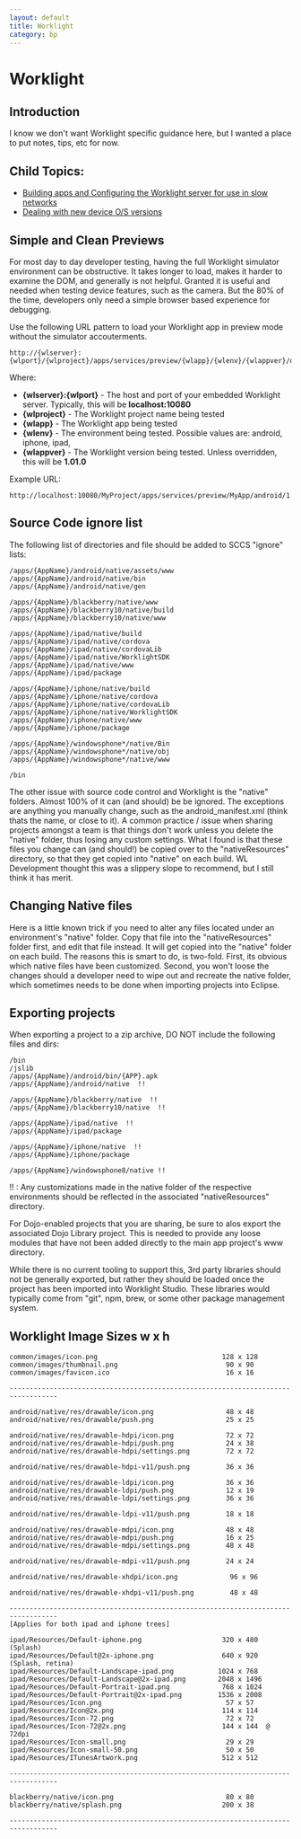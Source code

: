 ```yaml
---
layout: default
title: Worklight
category: bp
---
```



# Worklight

## Introduction
I know we don't want Worklight specific guidance here, but I wanted a place to put notes, tips, etc for now.

## Child Topics:
- [Building apps and Configuring the Worklight server for use in slow networks](./slow_networks.html)
- [Dealing with new device O/S versions](./os_versions.html)


## Simple and Clean Previews
For most day to day developer testing, having the full Worklight simulator environment can be obstructive. It takes longer to load, makes it harder to examine the DOM, and generally is not helpful. Granted it is useful and needed when testing device features, such as the camera. But the 80% of the time, developers only need a simple browser based experience for debugging.

Use the following URL pattern to load your Worklight app in preview mode without the simulator accouterments.

	http://{wlserver}:{wlport}/{wlproject}/apps/services/preview/{wlapp}/{wlenv}/{wlappver}/default/index.html

Where:
- 	**{wlserver}:{wlport}** - The host and port of your embedded Worklight server. Typically, this will be **localhost:10080**
- 	**{wlproject}** - The Worklight project name being tested
- 	**{wlapp}** - The Worklight app being tested
- 	**{wlenv}** - The environment being tested. Possible values are: android, iphone, ipad,
- 	**{wlappver}** - The Worklight version being tested. Unless overridden, this will be **1.01.0**

Example URL:

	http://localhost:10080/MyProject/apps/services/preview/MyApp/android/1.01.0/default/index.html



## Source Code ignore list
The following list of directories and file should be added to SCCS "ignore" lists:

	/apps/{AppName}/android/native/assets/www
	/apps/{AppName}/android/native/bin
	/apps/{AppName}/android/native/gen

	/apps/{AppName}/blackberry/native/www
	/apps/{AppName}/blackberry10/native/build
	/apps/{AppName}/blackberry10/native/www

	/apps/{AppName}/ipad/native/build
	/apps/{AppName}/ipad/native/cordova
	/apps/{AppName}/ipad/native/cordovaLib
	/apps/{AppName}/ipad/native/WorklightSDK
	/apps/{AppName}/ipad/native/www
	/apps/{AppName}/ipad/package

	/apps/{AppName}/iphone/native/build
	/apps/{AppName}/iphone/native/cordova
	/apps/{AppName}/iphone/native/cordovaLib
	/apps/{AppName}/iphone/native/WorklightSDK
	/apps/{AppName}/iphone/native/www
	/apps/{AppName}/iphone/package

	/apps/{AppName}/windowsphone*/native/Bin
	/apps/{AppName}/windowsphone*/native/obj
	/apps/{AppName}/windowsphone*/native/www

	/bin

The other issue with source code control and Worklight is the "native" folders. Almost 100% of it can (and should) be be ignored. The exceptions are anything you manually change, such as the android_manifest.xml (think thats the name, or close to it). A common practice / issue when sharing projects amongst a team is that things don't work unless you delete the "native" folder, thus losing any custom settings. What I found is that these files you change can (and should!) be copied over to the "nativeResources" directory, so that they get copied into "native" on each build.  WL Development thought this was a slippery slope to recommend, but I still think it has merit.


## Changing Native files
Here is a little known trick if you need to alter any files located under an environment's "native" folder. Copy that file into the "nativeResources" folder first, and edit that file instead. It will get copied into the "native" folder on each build. The reasons this is smart to do, is two-fold. First, its obvious which native files have been customized.  Second, you won't loose the changes should a developer need to wipe out and recreate the native folder, which sometimes needs to be done when importing projects into Eclipse.


## Exporting projects
When exporting a project to a zip archive, DO NOT include the following files and dirs:

	/bin
	/jslib
	/apps/{AppName}/android/bin/{APP}.apk
	/apps/{AppName}/android/native  !!

	/apps/{AppName}/blackberry/native  !!
	/apps/{AppName}/blackberry10/native  !!

	/apps/{AppName}/ipad/native  !!
	/apps/{AppName}/ipad/package

	/apps/{AppName}/iphone/native  !!
	/apps/{AppName}/iphone/package

	/apps/{AppName}/windowsphone8/native !!

!! : Any customizations made in the native folder of the respective environments should be reflected in the associated "nativeResources" directory.

For Dojo-enabled projects that you are sharing, be sure to alos export the associated Dojo Library project. This is needed to provide any loose modules that have not been added directly to the main app project's www directory.

While there is no current tooling to support this, 3rd party libraries should not be generally exported, but rather they should be loaded once the project has been imported into Worklight Studio. These libraries would typically come from "git", npm, brew, or some other package management system.



## Worklight Image Sizes                                  w x h

	common/images/icon.png                               128 x 128
	common/images/thumbnail.png                           90 x 90
	common/images/favicon.ico                             16 x 16

	----------------------------------------------------------------------------------

	android/native/res/drawable/icon.png                  48 x 48
	android/native/res/drawable/push.png                  25 x 25

	android/native/res/drawable-hdpi/icon.png             72 x 72
	android/native/res/drawable-hdpi/push.png             24 x 38
	android/native/res/drawable-hdpi/settings.png         72 x 72

	android/native/res/drawable-hdpi-v11/push.png         36 x 36

	android/native/res/drawable-ldpi/icon.png             36 x 36
	android/native/res/drawable-ldpi/push.png             12 x 19
	android/native/res/drawable-ldpi/settings.png         36 x 36

	android/native/res/drawable-ldpi-v11/push.png         18 x 18

	android/native/res/drawable-mdpi/icon.png             48 x 48
	android/native/res/drawable-mdpi/push.png             16 x 25
	android/native/res/drawable-mdpi/settings.png         48 x 48

	android/native/res/drawable-mdpi-v11/push.png         24 x 24

	android/native/res/drawable-xhdpi/icon.png             96 x 96

	android/native/res/drawable-xhdpi-v11/push.png         48 x 48

	----------------------------------------------------------------------------------
	[Applies for both ipad and iphone trees]

	ipad/Resources/Default-iphone.png                    320 x 480    (Splash)
	ipad/Resources/Default@2x-iphone.png                 640 x 920    (Splash, retina)
	ipad/Resources/Default-Landscape-ipad.png           1024 x 768
	ipad/Resources/Default-Landscape@2x-ipad.png        2048 x 1496
	ipad/Resources/Default-Portrait-ipad.png             768 x 1024
	ipad/Resources/Default-Portrait@2x-ipad.png         1536 x 2008
	ipad/Resources/Icon.png                               57 x 57
	ipad/Resources/Icon@2x.png                           114 x 114
	ipad/Resources/Icon-72.png                            72 x 72
	ipad/Resources/Icon-72@2x.png                        144 x 144  @ 72dpi
	ipad/Resources/Icon-small.png                         29 x 29
	ipad/Resources/Icon-small-50.png                      50 x 50
	ipad/Resources/ITunesArtwork.png                     512 x 512

	----------------------------------------------------------------------------------

	blackberry/native/icon.png                            80 x 80
	blackberry/native/splash.png                         200 x 38

	----------------------------------------------------------------------------------


